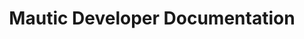 ---
title: Mautic Developer Documentation

language_tabs:
  - php
  - json

toc_footers:
  - <a href='https://github.com/mautic/mautic'>Download Mautic source</a>
  - <a href='http://github.com/tripit/slate'>Documentation powered by Slate</a>

includes:
  - introduction
  - plugin_intro
  - plugin_migrations
  - plugin_migrations_1.2
  - plugin_migrations_2.0
  - plugin_structure
  - plugin_install
  - plugin_config
  - plugin_translations
  - plugin_mvc
  - plugin_mvc_controllers
  - plugin_mvc_models
  - plugin_mvc_views
  - plugin_services
  - plugin_services_factory
  - plugin_services_users
  - plugin_services_security
  - plugin_services_translator
  - plugin_services_router
  - plugin_services_request
  - plugin_services_session
  - plugin_services_database
  - plugin_services_parameters
  - plugin_services_event_dispatcher
  - plugin_services_paths_helper
  - plugin_services_ip_lookup_helper
  - plugin_services_plugin_config_helper
  - plugin_services_cookie_helper
  - plugin_services_mail_helper
  - plugin_services_model_factory
  - plugin_database
  - plugin_permissions
  - plugin_configuration
  - plugin_manipulating_contacts  
  - plugin_extending_intro    
  - plugin_extending_api  
  - plugin_extending_broadcasts
  - plugin_extending_campaigns
  - plugin_extending_categories
  - plugin_extending_contacts
  - plugin_extending_emails
  - plugin_extending_forms
  - plugin_extending_integrations
  - plugin_extending_maintenance
  - plugin_extending_pages
  - plugin_extending_points
  - plugin_extending_reports
  - plugin_extending_webhooks
  - plugin_misc
  - plugin_misc_flashes
  - plugin_misc_helpers
  - plugin_misc_helpers_input
  - plugin_misc_helpers_datetime
  - plugin_misc_helpers_chartquery
  - plugin_misc_forms
  - plugin_misc_events
  - plugin_misc_translated_entities.md
  - plugin_misc_variant_entities.md
  - themes
  - api_intro
  - api_authorization
  - api_authorization_oauth1a
  - api_authorization_oauth2
  - api_libraries
  - api_endpoints
  - api_endpoint_assets
  - api_endpoint_campaigns
  - api_endpoint_categories
  - api_endpoint_companies
  - api_endpoint_contacts
  - api_endpoint_dynamic_contents
  - api_endpoint_emails
  - api_endpoint_forms
  - api_endpoint_notifications
  - api_endpoint_segments
  - api_endpoint_smses
  - api_endpoint_stages
  - api_endpoint_pages
  - api_endpoint_point_actions
  - api_endpoint_point_triggers
  - api_endpoint_data
  - webhooks
  - mauticjs_api_intro
  - mauticjs_api_reference
  
search: true
---